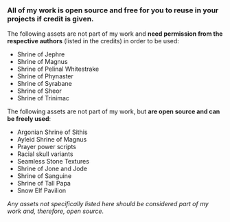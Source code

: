 ### All of my work is open source and free for you to reuse in your projects if credit is given.

The following assets are not part of my work and **need permission from the respective authors** (listed in the credits) in order to be used:

- Shrine of Jephre
- Shrine of Magnus
- Shrine of Pelinal Whitestrake
- Shrine of Phynaster
- Shrine of Syrabane
- Shrine of Sheor
- Shrine of Trinimac

The following assets are not part of my work, but **are open source and can be freely used**:

- Argonian Shrine of Sithis
- Ayleid Shrine of Magnus
- Prayer power scripts
- Racial skull variants
- Seamless Stone Textures
- Shrine of Jone and Jode
- Shrine of Sanguine
- Shrine of Tall Papa
- Snow Elf Pavilion

*Any assets not specifically listed here should be considered part of my work and, therefore, open source.*
